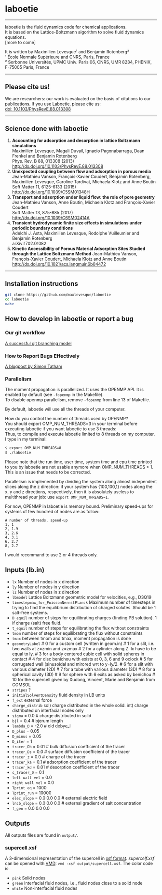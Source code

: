 # laboetie

---

laboetie is the fluid dynamics code for chemical applications.  
It is based on the Lattice-Boltzmann algorithm to solve fluid dynamics equations.  
[more to come]

It is written by Maximilien Levesque¹ and Benjamin Rotenberg²  
¹ École Normale Supérieure and CNRS, Paris, France  
² Sorbonne Universités, UPMC Univ. Paris 06, CNRS, UMR 8234, PHENIX, F-75005 Paris, France

---

## Please cite us!

We are researchers: our work is evaluated on the basis of citations to our publications. If you use Laboetie, please cite us:  
[doi: 10.1103/PhysRevE.88.013308](http://dx.doi.org/10.1103/PhysRevE.88.013308)

------

## Science done with laboetie

  1. **Accounting for adsorption and desorption in lattice Boltzmann simulations**  
      Maximilien Levesque, Magali Duvail, Ignacio Pagonabarraga, Daan Frenkel and Benjamin Rotenberg  
      Phys. Rev. B 88, 013308 (2013)  
      http://dx.doi.org/10.1103/PhysRevE.88.013308    
  2. **Unexpected coupling between flow and adsorption in porous media**  
     Jean-Mathieu Vanson, François-Xavier Coudert, Benjamin Rotenberg, Maximilien Levesque, Caroline Tardivat, Michaela Klotz and Anne Boutin  
     Soft Matter 11, 6125-6133 (2015)  
     http://dx.doi.org/10.1039/C5SM01348H  
  3. **Transport and adsorption under liquid flow: the role of pore geometry**  
     Jean-Mathieu Vanson, Anne Boutin, Michaela Klotz and François-Xavier Coudert  
     Soft Matter 13, 875-885 (2017)  
     http://dx.doi.org/10.1039/C6SM02414A
  4. **Transient hydrodynamic finite size effects in simulations under periodic boundary conditions**  
      Adelchi J. Asta, Maximilien Levesque, Rodolphe Vuilleumier and Benjamin Rotenberg  
      arXiv:1702.01082  
  5. **Kinetic Accessibility of Porous Material Adsorption Sites Studied through the Lattice Boltzmann Method**
      Jean-Mathieu Vanson, François-Xavier Coudert, Michaela Klotz and Anne Boutin  
      http://dx.doi.org/10.1021/acs.langmuir.6b04472

---

## Installation instructions

```sh
git clone https://github.com/maxlevesque/laboetie
cd laboetie
make
```

## How to develop in laboetie or report a bug

### Our git workflow

[A successful git branching model](http://nvie.com/posts/a-successful-git-branching-model/)

### How to Report Bugs Effectively

[A blogpost by Simon Tatham](http://www.chiark.greenend.org.uk/~sgtatham/bugs.html)

### Parallelism

The moment propagation is parallelized. It uses the OPENMP API. It is enabled by default (see `-fopenmp` in the Makefile).  
To disable openmp parallelism, remove `-fopenmp` from line 13 of Makefile.

By default, laboetie will use all the threads of your computer.

How do you control the number of threads used by OPENMP?  
You should export OMP_NUM_THREADS=3 in your terminal before executing laboetie if you want laboetie to use 3 threads:  
Thus, to compile and execute laboetie limited to 8 threads on my computer, I type in my terminal:
```bash
$ export OMP_NUM_THREADS=8
$ ./laboetie
```

Please note that the run time, user time, system time and cpu time printed to you by laboetie are not usable anymore when OMP_NUM_THREADS > 1. This is an issue that needs to be corrected.

Parallelism is implemented by dividing the system along almost independent slices along the z direction: if your system has {100,100,1} nodes along the x, y and z directions, respectively, then it is absolutely useless to multithread your job: use `export OMP_NUM_THREADS=1`.

For now, OPENMP in laboetie is memory bound. Preliminary speed-ups for systems of few hundred of nodes are as follow:
```
# number of threads, speed-up
1, 1
2, 1.9
3, 2.6
4, 3.1
6, 2.7
8, 2.7
```

I would recommand to use 2 or 4 threads only.

## Inputs (lb.in)

* `lx` Number of nodes in x direction
* `ly` Number of nodes in y direction
* `lz` Number of nodes in z direction
* `lbmodel` Lattice Boltzmann geometric model for velocities, e.g., D3Q19
* `timestepmax_for_PoissonNernstPlanck` Maximum number of timesteps in trying to find the equilibrium distribution of charged solutes. Should be 1 salt-free systems.
* `D_equil` number of steps for equilibrating charges (finding PB solution). 1 if charge (salt) free fluid.
* `t_equil` number of steps for equilibrating the flux without constraints
* `tmom` number of steps for equilibrating the flux without constraints
* `tmax` between tmom and tmax, moment propagation is done
* `geometryLabel`
                  # 0 for a custom cell (written in geom.in)
                  # 1 for a slit, i.e. two walls at z=zmin and z=zmax
                  # 2 for a cylinder along Z. lx have to be equal to ly.
                  # 3 for a body centered cubic cell with solid spheres in contact
                  # 4 for disc benichou with exists at 0, 3, 6 and 9 oclock
                  # 5 for corrugated wall (sinusoidal and mirored wrt to y=ly/2.
                  # 6 for a slit with various diameter (2D)
                  # 7 for a tube with various diameter (3D)
                  # 8 for a spherical cavity (3D)
                  # 9 for sphere with 6 exits as asked by benichou
                  # 10 for the supercell given by Xudong, Vincent, Marie and Benjamin from COMSOL
* `stripes` ?
* `initialSolventDensity` fluid density in LB units
* `f_ext` external force
* `charge_distrib` sol) charge distributed in the whole solid. int) charge distributed on interfacial nodes only
* `sigma` = 0.0 # charge distributed in solid
* `bjl` = 0.4 # bjerum length
* `lambda_D` = -2.0 # old debye_l
* `D_plus` = 0.05
* `D_minus` = 0.05
* `D_iter` = 1
* `tracer_Db` = 0.01   # bulk diffusion coefficient of the tracer
* `tracer_Ds` = 0.0   # surface diffusion coefficient of the tracer
* `tracer_z` = 0.0     # charge of the tracer
* `tracer_ka` = 0.1    # adsorption coefficient of the tracer
* `tracer_kd` = 0.01    # desorption coefficient of the tracer
* `c_tracer_0` = 0.1
* `left wall vel` = 0.0
* `right wall vel` = 0.0
* `Tprint_eq` = 1000
* `Tprint_run` = 10000
* `elec_slope` = 0.0 0.0 0.0 # external electric field
* `lncb_slope` = 0.0 0.0 0.0 # external gradient of salt concentration
* `f_gen` = 0.0 0.0 0.0



## Outputs

All outputs files are found in `output/`.

### supercell.xsf

A 3-dimensional representation of the supercell in [xsf format](http://www.xcrysden.org/doc/XSF.html).
*supercelf.xsf* can be opened with [VMD](http://www.ks.uiuc.edu/Research/vmd/): ```vmd -xsf output/supercell.xsf```.
The color code is:
* `pink` Solid nodes
* `green` Interfacial fluid nodes, i.e., fluid nodes close to a solid node
* `white` Non-interfacial fluid nodes
